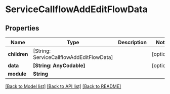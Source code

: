 # ServiceCallflowAddEditFlowData

## Properties
Name | Type | Description | Notes
------------ | ------------- | ------------- | -------------
**children** | [String: ServiceCallflowAddEditFlowData] |  | [optional] 
**data** | **[String: AnyCodable]** |  | [optional] 
**module** | **String** |  | 

[[Back to Model list]](../README.md#documentation-for-models) [[Back to API list]](../README.md#documentation-for-api-endpoints) [[Back to README]](../README.md)


